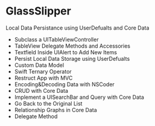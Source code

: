 # GlassSlipper
Local Data Persistance using UserDefualts and Core Data

- Subclass a UITableViewController
- TableView Delegate Methods and Accessories
- Textfield Inside UIAlert to Add New Items
- Persist Local Data Storage using UserDefualts
- Custom Data Model
- Swift Ternary Operator
- Restruct App with MVC
- Encoding&Decoding Data with NSCoder
- CRUD with Core Data
- Implement a UISearchBar and Query with Core Data
- Go Back to the Original List
- Relationship Graphs in Core Data
- Delegate Method
